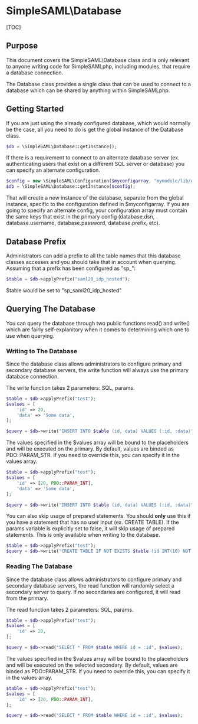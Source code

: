 # SimpleSAML\Database

[TOC]

## Purpose

This document covers the SimpleSAML\Database class and is only relevant to anyone writing code for SimpleSAMLphp, including modules, that require a database connection.

The Database class provides a single class that can be used to connect to a database which can be shared by anything within SimpleSAMLphp.

## Getting Started

If you are just using the already configured database, which would normally be the case, all you need to do is get the global instance of the Database class.

```php
$db = \SimpleSAML\Database::getInstance();
```

If there is a requirement to connect to an alternate database server (ex. authenticating users that exist on a different SQL server or database) you can specify an alternate configuration.

```php
$config = new \SimpleSAML\Configuration($myconfigarray, "mymodule/lib/Auth/Source/myauth.php");
$db = \SimpleSAML\Database::getInstance($config);
```

That will create a new instance of the database, separate from the global instance, specific to the configuration defined in $myconfigarray. If you are going to specify an alternate config, your configuration array must contain the same keys that exist in the primary config (database.dsn, database.username, database.password, database.prefix, etc).

## Database Prefix

Administrators can add a prefix to all the table names that this database classes accesses and you should take that in account when querying. Assuming that a prefix has been configured as "sp_":

```php
$table = $db->applyPrefix("saml20_idp_hosted");
```

$table would be set to "sp_saml20_idp_hosted"

## Querying The Database

You can query the database through two public functions read() and write() which are fairly self-explanitory when it comes to determining which one to use when querying.

### Writing to The Database

Since the database class allows administrators to configure primary and secondary database servers, the write function will always use the primary database connection.

The write function takes 2 parameters: SQL, params.

```php
$table = $db->applyPrefix("test");
$values = [
    'id' => 20,
    'data' => 'Some data',
];

$query = $db->write("INSERT INTO $table (id, data) VALUES (:id, :data)", $values);
```

The values specified in the $values array will be bound to the placeholders and will be executed on the primary. By default, values are binded as PDO::PARAM_STR. If you need to override this, you can specify it in the values array.

```php
$table = $db->applyPrefix("test");
$values = [
    'id' => [20, PDO::PARAM_INT],
    'data' => 'Some data',
];

$query = $db->write("INSERT INTO $table (id, data) VALUES (:id, :data)", $values);
```

You can also skip usage of prepared statements. You should **only** use this if you have a statement that has no user input (ex. CREATE TABLE). If the params variable is explicitly set to false, it will skip usage of prepared statements. This is only available when writing to the database.

```php
$table = $db->applyPrefix("test");
$query = $db->write("CREATE TABLE IF NOT EXISTS $table (id INT(16) NOT NULL, data TEXT NOT NULL)", false);
```

### Reading The Database

Since the database class allows administrators to configure primary and secondary database servers, the read function will randomly select a secondary server to query. If no secondaries are configured, it will read from the primary.

The read function takes 2 parameters: SQL, params.

```php
$table = $db->applyPrefix("test");
$values = [
    'id' => 20,
];

$query = $db->read("SELECT * FROM $table WHERE id = :id", $values);
```

The values specified in the $values array will be bound to the placeholders and will be executed on the selected secondary. By default, values are binded as PDO::PARAM_STR. If you need to override this, you can specify it in the values array.

```php
$table = $db->applyPrefix("test");
$values = [
    'id' => [20, PDO::PARAM_INT],
];

$query = $db->read("SELECT * FROM $table WHERE id = :id", $values);
```

